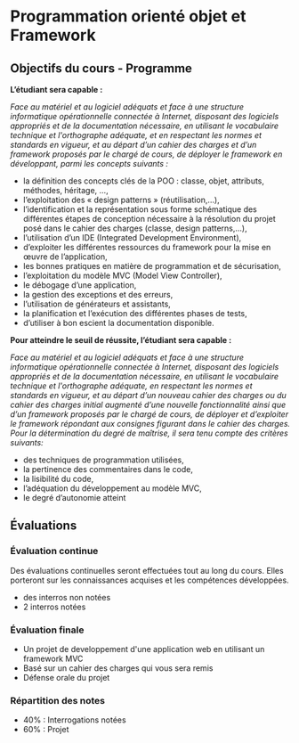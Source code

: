 # Programmation orienté objet et Framework

## Objectifs du cours - Programme

**L’étudiant sera capable :**

_Face au matériel et au logiciel adéquats et face à une structure informatique opérationnelle connectée à Internet, disposant des logiciels appropriés et de la documentation nécessaire, en
utilisant le vocabulaire technique et l'orthographe adéquate, et en respectant les normes et standards en vigueur, et au départ d’un cahier des charges et d’un framework proposés par le chargé de cours, de déployer le framework en développant, parmi les concepts suivants :_

- la définition des concepts clés de la POO : classe, objet, attributs, méthodes, héritage, …,
- l’exploitation des « design patterns » (réutilisation,…),
- l’identification et la représentation sous forme schématique des différentes étapes de conception nécessaire à la résolution du projet posé dans le cahier des charges (classe,
  design patterns,…),
- l’utilisation d’un IDE (Integrated Development Environment),
- d’exploiter les différentes ressources du framework pour la mise en œuvre de l’application,
- les bonnes pratiques en matière de programmation et de sécurisation,
- l’exploitation du modèle MVC (Model View Controller),
- le débogage d’une application,
- la gestion des exceptions et des erreurs,
- l’utilisation de générateurs et assistants,
- la planification et l’exécution des différentes phases de tests,
- d’utiliser à bon escient la documentation disponible.

**Pour atteindre le seuil de réussite, l’étudiant sera capable :**

_Face au matériel et au logiciel adéquats et face à une structure informatique opérationnelle connectée à Internet, disposant des logiciels appropriés et de
la documentation nécessaire, en utilisant le vocabulaire technique et l'orthographe adéquate, en respectant les normes et standards en vigueur,
et au départ d’un nouveau cahier des charges ou du cahier des charges initial augmenté d’une nouvelle fonctionnalité ainsi que d’un framework
proposés par le chargé de cours, de déployer et d’exploiter le framework répondant aux consignes figurant dans le cahier des charges.
Pour la détermination du degré de maîtrise, il sera tenu compte des critères suivants:_

- des techniques de programmation utilisées,
- la pertinence des commentaires dans le code,
- la lisibilité du code,
- l’adéquation du développement au modèle MVC,
- le degré d’autonomie atteint

## Évaluations

### Évaluation continue
Des évaluations continuelles seront effectuées tout au long du cours. Elles porteront sur les connaissances acquises et les compétences développées.
 - des interros non notées
 - 2 interros notées
### Évaluation finale
 - Un projet de developpement d'une application web en utilisant un framework MVC
 - Basé sur un cahier des charges qui vous sera remis
 - Défense orale du projet

### Répartition des notes
 - 40% : Interrogations notées
 - 60% : Projet
